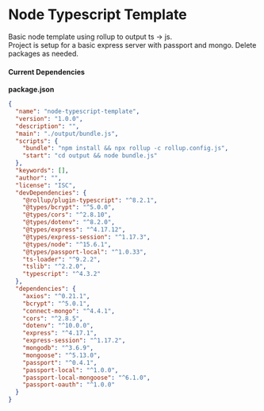 # Node Typescript Template

Basic node template using rollup to output ts -> js.   
Project is setup for a basic express server with passport and mongo. 
Delete packages as needed. 

#### Current Dependencies

**package.json**

```json
{
  "name": "node-typescript-template",
  "version": "1.0.0",
  "description": "",
  "main": "./output/bundle.js",
  "scripts": {
    "bundle": "npm install && npx rollup -c rollup.config.js",
    "start": "cd output && node bundle.js"
  },
  "keywords": [],
  "author": "",
  "license": "ISC",
  "devDependencies": {
    "@rollup/plugin-typescript": "^8.2.1",
    "@types/bcrypt": "^5.0.0",
    "@types/cors": "^2.8.10",
    "@types/dotenv": "^8.2.0",
    "@types/express": "^4.17.12",
    "@types/express-session": "^1.17.3",
    "@types/node": "^15.6.1",
    "@types/passport-local": "^1.0.33",
    "ts-loader": "^9.2.2",
    "tslib": "^2.2.0",
    "typescript": "^4.3.2"
  },
  "dependencies": {
    "axios": "^0.21.1",
    "bcrypt": "^5.0.1",
    "connect-mongo": "^4.4.1",
    "cors": "^2.8.5",
    "dotenv": "^10.0.0",
    "express": "^4.17.1",
    "express-session": "^1.17.2",
    "mongodb": "^3.6.9",
    "mongoose": "^5.13.0",
    "passport": "^0.4.1",
    "passport-local": "^1.0.0",
    "passport-local-mongoose": "^6.1.0",
    "passport-oauth": "^1.0.0"
  }
}
```
